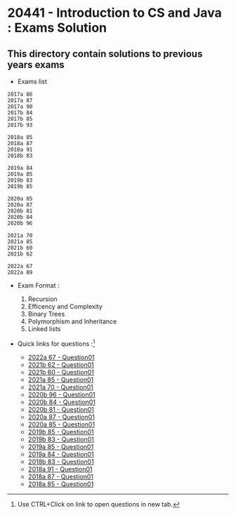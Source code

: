 # 20441 - Introduction to CS and Java : Exams Solution

## This directory contain solutions to previous years exams

* Exams list
```
2017a 86
2017a 87
2017a 90
2017b 84
2017b 85
2017b 93

2018a 85
2018a 87
2018a 91
2018b 83

2019a 84
2019a 85
2019b 83
2019b 85

2020a 85
2020a 87
2020b 81
2020b 84
2020b 96

2021a 70
2021a 85
2021b 60
2021b 62

2022a 67
2022a 89
```

* Exam Format :
    1. Recursion
    2. Efficency and Complexity
    3. Binary Trees
    4. Polymorphism and Inheritance
    5. Linked lists


* Quick links for questions :[^1]
    - [2022a 67 - Question01]()
    - [2021b 62 - Question01]()
    - [2021b 60 - Question01]()
    - [2021a 85 - Question01](/Exams/Questions/2021a85-Question01.png)
    - [2021a 70 - Question01](/Exams/Questions/2021a70-Question01.png)
    - [2020b 96 - Question01]()
    - [2020b 84 - Question01]()
    - [2020b 81 - Question01]()
    - [2020a 87 - Question01]()
    - [2020a 85 - Question01]()
    - [2019b 85 - Question01]()
    - [2019b 83 - Question01](/Exams/Questions/2019b83-Question01.png)
    - [2019a 85 - Question01]()
    - [2019a 84 - Question01]()
    - [2018b 83 - Question01]()
    - [2018a 91 - Question01]()
    - [2018a 87 - Question01]()
    - [2018a 85 - Question01]()

[^1]: Use CTRL+Click on link to open questions in new tab.